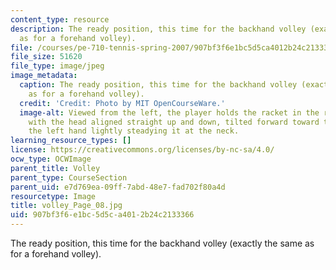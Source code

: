 ```yaml
---
content_type: resource
description: The ready position, this time for the backhand volley (exactly the same
  as for a forehand volley).
file: /courses/pe-710-tennis-spring-2007/907bf3f6e1bc5d5ca4012b24c2133366_volley_Page_08.jpg
file_size: 51620
file_type: image/jpeg
image_metadata:
  caption: The ready position, this time for the backhand volley (exactly the same
    as for a forehand volley).
  credit: 'Credit: Photo by MIT OpenCourseWare.'
  image-alt: Viewed from the left, the player holds the racket in the right hand,
    with the head aligned straight up and down, tilted forward toward the net, and
    the left hand lightly steadying it at the neck.
learning_resource_types: []
license: https://creativecommons.org/licenses/by-nc-sa/4.0/
ocw_type: OCWImage
parent_title: Volley
parent_type: CourseSection
parent_uid: e7d769ea-09ff-7abd-48e7-fad702f80a4d
resourcetype: Image
title: volley_Page_08.jpg
uid: 907bf3f6-e1bc-5d5c-a401-2b24c2133366
---
```

The ready position, this time for the backhand volley (exactly the same as for a forehand volley).